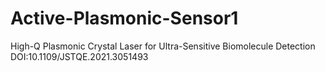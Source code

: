 # Active-Plasmonic-Sensor1
High-Q Plasmonic Crystal Laser for Ultra-Sensitive Biomolecule Detection
DOI:10.1109/JSTQE.2021.3051493
